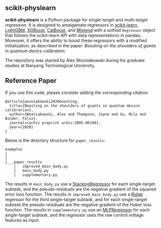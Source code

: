 scikit-physlearn
----------------

**scikit-physlearn** is a Python package for single-target and multi-target regression. 
It is designed to amalgamate regressors in
[scikit-learn](https://scikit-learn.org/),
[LightGBM](https://lightgbm.readthedocs.io/en/latest/index.html),
[XGBoost](https://xgboost.readthedocs.io/en/latest/),
[CatBoost](https://catboost.ai/),
and [Mlxtend](http://rasbt.github.io/mlxtend/)
with a unified ```Regressor``` object that follows the scikit-learn API with data representations in pandas.
Moreover, it offers the ability to boost these regressors with a modified initialization,
as described in the paper: *Boosting on the shoulders of giants in quantum device calibration*.

The repository was started by Alex Wozniakowski during his graduate studies at Nanyang Technological University.

Reference Paper
----------------
If you use this code, please consider adding the corresponding citation:
```
@article{wozniakowski2020boosting,
  title={Boosting on the shoulders of giants in quantum device calibration},
  author={Wozniakowski, Alex and Thompson, Jayne and Gu, Mile and Binder, Felix},
  journal={arXiv preprint arXiv:2005.06194},
  year={2020}
}

```

Below is the directory structure for ```paper_results```:
```
examples
|
|
|___paper_results
    |   improved_main_body.py
    |   main_body.py
    |   supplementary.py
```

The results in ```main_body.py``` use a
[StackingRegressor](https://scikit-learn.org/stable/modules/generated/sklearn.ensemble.StackingRegressor.html)
for each single-target subtask, and the pseudo-residuals are the negative gradient of the squared error loss function.
The results in ```improved_main_body.py``` use a
[Ridge](https://scikit-learn.org/stable/modules/generated/sklearn.linear_model.Ridge.html) regressor for the third single-target subtask,
and for each single-target subtask the pseudo-residuals are the negative gradient of the Huber loss function.
The results in ```supplementary.py``` use an
[MLPRegressor](https://scikit-learn.org/stable/modules/generated/sklearn.neural_network.MLPRegressor.html)
for each single-target subtask, and the regressor uses the raw control voltage features as input.
